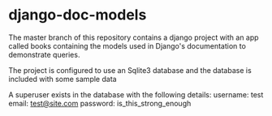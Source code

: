 # django-doc-models

The master branch of this repository contains a django project with an app called books containing the models used in Django's
documentation to demonstrate queries.

The project is configured to use an Sqlite3 database and the database is included with some sample data

A superuser exists in the database with the following details:
username: test
email: test@site.com
password: is_this_strong_enough

